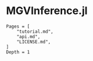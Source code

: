 # MGVInference.jl

```@contents
Pages = [
    "tutorial.md",
    "api.md",
    "LICENSE.md",
]
Depth = 1
```
